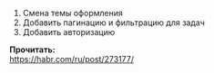 1. Смена темы оформления  
2. Добавить пагинацию и фильтрацию для задач
3. Добавить авторизацию



**Прочитать:**  
https://habr.com/ru/post/273177/
